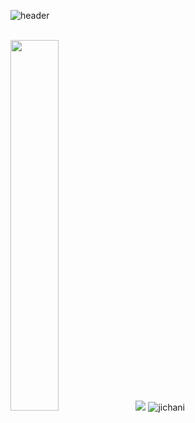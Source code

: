 ![header](https://capsule-render.vercel.app/api?type=waving&color=gradient&height=120&animation=fadeIn&section=footer&text=Hi👋,%20I'm%20jichan&fontAlign=65)

<br/>

<span>
  <img src="https://github-readme-stats.vercel.app/api?username=jichani&theme=tokyonight&show_icons=true" width="39%" />
</span>
<span>
  <img src="https://github-readme-stats.vercel.app/api/top-langs/?username=jichani&exclude_repo=jichani.github.io&layout=compact&theme=tokyonight" />
</span>
<span>
  <img src="https://komarev.com/ghpvc/?username=jichani&label=Profile%20views&color=575757&style=plastic" alt="jichani" />
</span>

<!--
**jichani/jichani** is a ✨ _special_ ✨ repository because its `README.md` (this file) appears on your GitHub profile.

Here are some ideas to get you started:

- 🔭 I’m currently working on ...
- 🌱 I’m currently learning ...
- 👯 I’m looking to collaborate on ...
- 🤔 I’m looking for help with ...
- 💬 Ask me about ...
- 📫 How to reach me: ...
- 😄 Pronouns: ...
- ⚡ Fun fact: ...
-->
